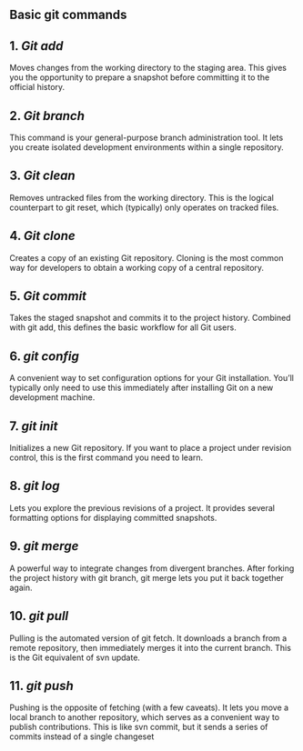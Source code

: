 ## Basic git commands

## 1. _Git add_
Moves changes from the working directory to the staging area. This gives you the opportunity to prepare a snapshot before committing it to the official history.
## 2. _Git branch_
This command is your general-purpose branch administration tool. It lets you create isolated development environments within a single repository.
## 3. _Git clean_
Removes untracked files from the working directory. This is the logical counterpart to git reset, which (typically) only operates on tracked files.
## 4. _Git clone_
Creates a copy of an existing Git repository. Cloning is the most common way for developers to obtain a working copy of a central repository.
## 5. _Git commit_
Takes the staged snapshot and commits it to the project history. Combined with git add, this defines the basic workflow for all Git users.
## 6. _git config_
A convenient way to set configuration options for your Git installation. You’ll typically only need to use this immediately after installing Git on a new development machine.
## 7. _git init_
Initializes a new Git repository. If you want to place a project under revision control, this is the first command you need to learn.
## 8. _git log_
Lets you explore the previous revisions of a project. It provides several formatting options for displaying committed snapshots.
## 9. _git merge_
A powerful way to integrate changes from divergent branches. After forking the project history with git branch, git merge lets you put it back together again.
## 10. _git pull_
Pulling is the automated version of git fetch. It downloads a branch from a remote repository, then immediately merges it into the current branch. This is the Git equivalent of svn update.
## 11. _git push_
Pushing is the opposite of fetching (with a few caveats). It lets you move a local branch to another repository, which serves as a convenient way to publish contributions. This is like svn commit, but it sends a series of commits instead of a single changeset
